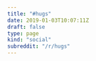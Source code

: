 ```yaml
---
title: "#hugs"
date: 2019-01-03T10:07:11Z
draft: false
type: page
kind: "social"
subreddit: "/r/hugs"
---
```

